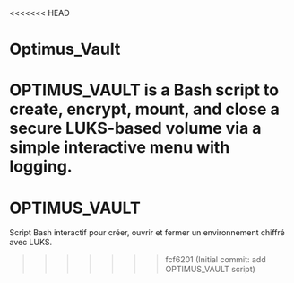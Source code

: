 <<<<<<< HEAD
# Optimus_Vault
OPTIMUS_VAULT is a Bash script to create, encrypt, mount, and close a secure LUKS-based volume via a simple interactive menu with logging.
=======
# OPTIMUS_VAULT
Script Bash interactif pour créer, ouvrir et fermer un environnement chiffré avec LUKS.
>>>>>>> fcf6201 (Initial commit: add OPTIMUS_VAULT script)
